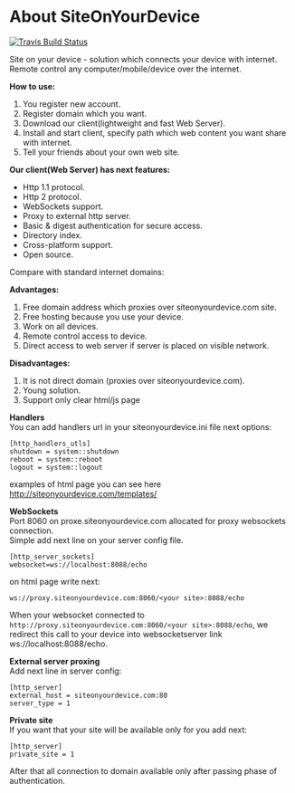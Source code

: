 About SiteOnYourDevice
===============
[![Travis Build Status](https://travis-ci.org/fastogt/siteonyourdevice.svg?branch=master)](https://travis-ci.org/fastogt/siteonyourdevice)

Site on your device - solution which connects your device with internet.
Remote control any computer/mobile/device over the internet.

**How to use:**<br/>
1) You register new account.<br/>
2) Register domain which you want.<br/>
3) Download our client(lightweight and fast Web Server).<br/>
4) Install and start client, specify path which web content you want share with internet.<br/>
5) Tell your friends about your own web site.

**Our client(Web Server) has next features:**
- Http 1.1 protocol.
- Http 2 protocol.
- WebSockets support.
- Proxy to external http server.
- Basic & digest authentication for secure access.
- Directory index.
- Cross-platform support.
- Open source.

Compare with standard internet domains:

**Advantages:**<br/>
  1) Free domain address which proxies over siteonyourdevice.com site.<br/>
  2) Free hosting because you use your device.<br/>
  3) Work on all devices.<br/>
  4) Remote control access to device.<br/>
  5) Direct access to web server if server is placed on visible network.

**Disadvantages:**<br/>
  1) It is not direct domain (proxies over siteonyourdevice.com).<br/>
  2) Young solution.<br/>
  3) Support only clear html/js page

**Handlers**<br/>
  You can add handlers url in your siteonyourdevice.ini file next options:
  ```
  [http_handlers_utls]
  shutdown = system::shutdown
  reboot = system::reboot
  logout = system::logout
  ```
  examples of html page you can see here http://siteonyourdevice.com/templates/
 
**WebSockets**<br/>
  Port 8060 on proxe.siteonyourdevice.com allocated for proxy websockets connection.<br/>
  Simple add next line on your server config file. 
  ```
  [http_server_sockets]
  websocket=ws://localhost:8088/echo
  ```
  on html page write next:
  ```
  ws://proxy.siteonyourdevice.com:8060/<your site>:8088/echo
  ```
  When your websocket connected to ```http://proxy.siteonyourdevice.com:8060/<your site>:8088/echo```,
  we redirect this call to your device into websocketserver link ws://localhost:8088/echo.

**External server proxing**<br/>
  Add next line in server config:
  ```
  [http_server]
  external_host = siteonyourdevice.com:80
  server_type = 1
  ```
  
**Private site**<br/>
  If you want that your site will be available only for you add next:
  ```
  [http_server]
  private_site = 1
  ```
  After that all connection to domain available only after passing phase of authentication.